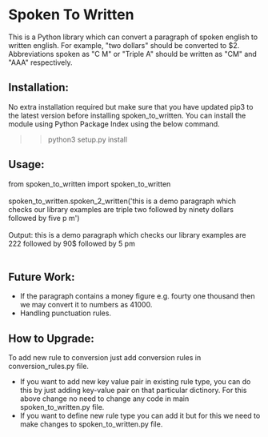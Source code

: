 # Spoken To Written
This is a Python library which can convert a paragraph of spoken english to written english.
For example, "two dollars" should be converted to $2. Abbreviations spoken as "C M" or "Triple A" should be written as "CM" and "AAA" respectively.

## Installation:
No extra installation required but make sure that you have updated pip3 to the latest version before installing spoken_to_written.
You can install the module using Python Package Index using the below command.
>>python3 setup.py install

## Usage:
from spoken_to_written import spoken_to_written<br><br>
spoken_to_written.spoken_2_written('this is a demo paragraph which checks our library examples are triple two followed by ninety dollars followed by five p m')<br><br>
Output: this is a demo paragraph which checks our library examples are 222 followed by 90$ followed by 5 pm<br><br>

## Future Work:
* If the paragraph contains a money figure e.g. fourty one thousand then we may convert it to numbers as 41000.<br>
* Handling punctuation rules.<br>

<div id="upgrade"></div>

## How to Upgrade:
To add new rule to conversion just add conversion rules in conversion_rules.py file.
* If you want to add new key value pair in existing rule type, you can do this by just adding key-value pair on that particular dictinory. For this above change no need to change any code in main spoken_to_written.py file.
* If you want to define new rule type you can add it but for this we need to make changes to spoken_to_written.py file.
